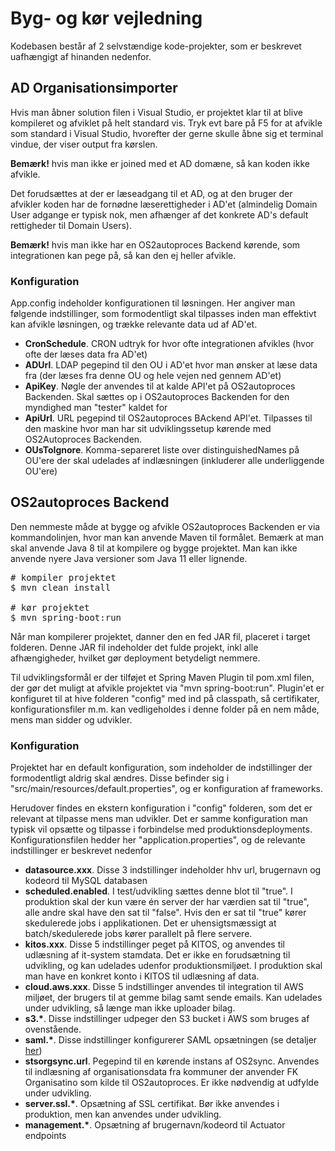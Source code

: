 <h1>Byg- og kør vejledning</h1>
<p>
Kodebasen består af 2 selvstændige kode-projekter, som er beskrevet uafhængigt af hinanden nedenfor.
</p>

<h2>AD Organisationsimporter</h2>
<p>
Hvis man åbner solution filen i Visual Studio, er projektet klar til at blive kompileret og afviklet på helt standard vis.
Tryk evt bare på F5 for at afvikle som standard i Visual Studio, hvorefter der gerne skulle åbne sig et terminal vindue, der viser
output fra kørslen.
</p>

<p>
<b>Bemærk!</b> hvis man ikke er joined med et AD domæne, så kan koden ikke afvikle.
</p>

<p>
Det forudsættes at der er læseadgang til et AD, og at den bruger der afvikler koden har de
fornødne læserettigheder i AD'et (almindelig Domain User adgange er typisk nok,
men afhænger af det konkrete AD's default rettigheder til Domain Users).
</p>

<p>
<b>Bemærk!</b> hvis man ikke har en OS2autoproces Backend kørende, som integrationen kan pege på, så kan den ej heller afvikle.
</p>

<h3>Konfiguration</h3>
<p>
App.config indeholder konfigurationen til løsningen. Her angiver man følgende indstillinger, som formodentligt
skal tilpasses inden man effektivt kan afvikle løsningen, og trække relevante data ud af AD'et.
  
<ul>
  <li><b>CronSchedule</b>. CRON udtryk for hvor ofte integrationen afvikles (hvor ofte der læses data fra AD'et)</li>
  <li><b>ADUrl</b>. LDAP pegepind til den OU i AD'et hvor man ønsker at læse data fra (der læses fra denne OU og hele vejen ned gennem AD'et)</li>
  <li><b>ApiKey</b>. Nøgle der anvendes til at kalde API'et på OS2autoproces Backenden. Skal sættes op i OS2autoproces Backenden for den myndighed man "tester" kaldet for</li>
  <li><b>ApiUrl</b>. URL pegepind til OS2autoproces BAckend API'et. Tilpasses til den maskine hvor man har sit udviklingssetup kørende med OS2Autoproces Backenden.</li>
  <li><b>OUsToIgnore</b>. Komma-separeret liste over distinguishedNames på OU'ere der skal udelades af indlæsningen (inkluderer alle underliggende OU'ere)</li>
</ul>
</p>

<h2>OS2autoproces Backend</h2>
<p>
Den nemmeste måde at bygge og afvikle OS2autoproces Backenden er via kommandolinjen, hvor man kan anvende Maven til formålet. Bemærk at man skal anvende Java 8 til at kompilere og bygge projektet. Man kan ikke anvende nyere Java versioner som Java 11 eller lignende.
</p>
  
<pre>
# kompiler projektet
$ mvn clean install

# kør projektet
$ mvn spring-boot:run
</pre>

<p>
Når man kompilerer projektet, danner den en fed JAR fil, placeret i target folderen. Denne JAR fil indeholder det fulde projekt, inkl alle afhængigheder, hvilket gør deployment betydeligt nemmere.
</p>

<p>
Til udviklingsformål er der tilføjet et Spring Maven Plugin til pom.xml filen, der gør det muligt at afvikle projektet via "mvn spring-boot:run". Plugin'et er konfiguret til at hive folderen "config" med ind på classpath, så certifikater, konfigurationsfiler m.m. kan vedligeholdes i denne folder på en nem måde, mens man sidder og udvikler.
</p>

<h3>Konfiguration</h3>
<p>
Projektet har en default konfiguration, som indeholder de indstillinger der formodentligt aldrig skal ændres. Disse befinder sig i "src/main/resources/default.properties", og er konfiguration af frameworks.
</p>

<p>
Herudover findes en ekstern konfiguration i "config" folderen, som det er relevant at tilpasse mens man udvikler. Det er samme konfiguration man typisk vil opsætte og tilpasse i forbindelse med produktionsdeployments. Konfigurationsfilen hedder her "application.properties", og de relevante indstillinger er beskrevet nedenfor
</p>

<ul>
  <li><b>datasource.xxx</b>. Disse 3 indstillinger indeholder hhv url, brugernavn og kodeord til MySQL databasen</li>
  <li><b>scheduled.enabled</b>. I test/udvikling sættes denne blot til "true". I produktion skal der kun være én server der har værdien sat til "true", alle andre skal have den sat til "false". Hvis den er sat til "true" kører skedulerede jobs i applikationen. Det er uhensigtsmæssigt at batch/skedulerede jobs kører parallelt på flere servere.</li>
  <li><b>kitos.xxx</b>. Disse 5 indstillinger peget på KITOS, og anvendes til udlæsning af it-system stamdata. Det er ikke en forudsætning til udvikling, og kan udelades udenfor produktionsmiljøet. I produktion skal man have en konkret konto i KITOS til udlæsning af data.</li>
  <li><b>cloud.aws.xxx</b>. Disse 5 indstillinger anvendes til integration til AWS miljøet, der brugers til at gemme bilag samt sende emails. Kan udelades under udvikling, så længe man ikke uploader bilag.</li>
  <li><b>s3.*</b>. Disse indstillinger udpeger den S3 bucket i AWS som bruges af ovenstående.</li>
  <li><b>saml.*</b>. Disse indstillinger konfigurerer SAML opsætningen (se detaljer <a href="https://bitbucket.org/digitalidentity_dk/saml-module/">her</a>)</li>
  <li><b>stsorgsync.url</b>. Pegepind til en kørende instans af OS2sync. Anvendes til indlæsning af organisationsdata fra kommuner der anvender FK Organisatino som kilde til OS2autoproces. Er ikke nødvendig at udfylde under udvikling.</li>
  <li><b>server.ssl.*</b>. Opsætning af SSL certifikat. Bør ikke anvendes i produktion, men kan anvendes under udvikling.</li>
  <li><b>management.*</b>. Opsætning af brugernavn/kodeord til Actuator endpoints</li>
</ul>
